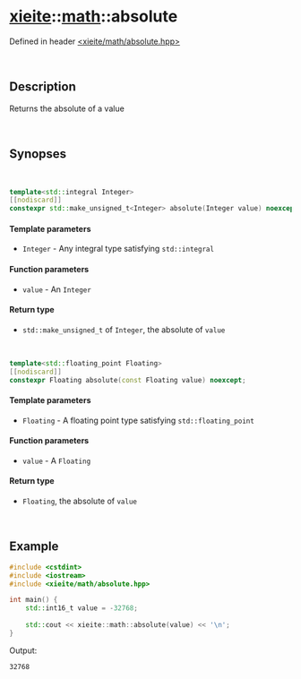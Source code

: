 # [xieite](../xieite.md)\:\:[math](../math.md)\:\:absolute
Defined in header [<xieite/math/absolute.hpp>](../../include/xieite/math/absolute.hpp)

&nbsp;

## Description
Returns the absolute of a value

&nbsp;

## Synopses

&nbsp;

```cpp
template<std::integral Integer>
[[nodiscard]]
constexpr std::make_unsigned_t<Integer> absolute(Integer value) noexcept;
```
#### Template parameters
- `Integer` - Any integral type satisfying `std::integral`
#### Function parameters
- `value` - An `Integer`
#### Return type
- `std::make_unsigned_t` of `Integer`, the absolute of `value`

&nbsp;

```cpp
template<std::floating_point Floating>
[[nodiscard]]
constexpr Floating absolute(const Floating value) noexcept;
```
#### Template parameters
- `Floating` - A floating point type satisfying `std::floating_point`
#### Function parameters
- `value` - A `Floating`
#### Return type
- `Floating`, the absolute of `value`

&nbsp;

## Example
```cpp
#include <cstdint>
#include <iostream>
#include <xieite/math/absolute.hpp>

int main() {
    std::int16_t value = -32768;
    
    std::cout << xieite::math::absolute(value) << '\n';
}
```
Output:
```
32768
```
